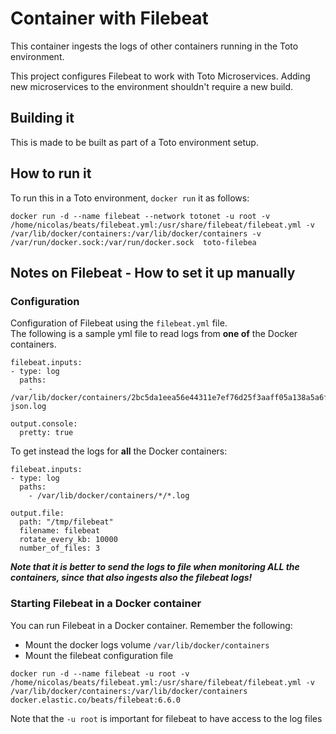 # Container with Filebeat
This container ingests the logs of other containers running in the Toto environment.

This project configures Filebeat to work with Toto Microservices.
Adding new microservices to the environment shouldn't require a new build.

## Building it
This is made to be built as part of a Toto environment setup.

## How to run it
To run this in a Toto environment, `docker run` it as follows:
```
docker run -d --name filebeat --network totonet -u root -v /home/nicolas/beats/filebeat.yml:/usr/share/filebeat/filebeat.yml -v /var/lib/docker/containers:/var/lib/docker/containers -v /var/run/docker.sock:/var/run/docker.sock  toto-filebea
```

## Notes on Filebeat - How to set it up manually
### Configuration
Configuration of Filebeat using the `filebeat.yml` file. <br/>
The following is a sample yml file to read logs from **one of** the Docker containers.

```
filebeat.inputs:
- type: log
  paths:
    - /var/lib/docker/containers/2bc5da1eea56e44311e7ef76d25f3aaff05a138a5a6f12bd7f4da6de1e92c968/2bc5da1eea56e44311e7ef76d25f3aaff05a138a5a6f12bd7f4da6de1e92c968-json.log

output.console:
  pretty: true
```

To get instead the logs for **all** the Docker containers:

```
filebeat.inputs:
- type: log
  paths:
    - /var/lib/docker/containers/*/*.log

output.file:
  path: "/tmp/filebeat"
  filename: filebeat
  rotate_every_kb: 10000
  number_of_files: 3

```
***Note that it is better to send the logs to file when monitoring ALL the containers, since that also ingests also the filebeat logs!***

### Starting Filebeat in a Docker container
You can run Filebeat in a Docker container. Remember the following:
 * Mount the docker logs volume `/var/lib/docker/containers`
 * Mount the filebeat configuration file
```
docker run -d --name filebeat -u root -v /home/nicolas/beats/filebeat.yml:/usr/share/filebeat/filebeat.yml -v /var/lib/docker/containers:/var/lib/docker/containers  docker.elastic.co/beats/filebeat:6.6.0
```
Note that the `-u root` is important for filebeat to have access to the log files
